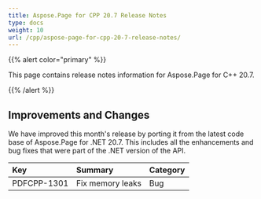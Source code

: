 ```yaml
---
title: Aspose.Page for CPP 20.7 Release Notes
type: docs
weight: 10
url: /cpp/aspose-page-for-cpp-20-7-release-notes/
---
```


{{% alert color="primary" %}} 

This page contains release notes information for Aspose.Page for C++ 20.7.

{{% /alert %}} 
## **Improvements and Changes**
We have improved this month's release by porting it from the latest code base of Aspose.Page for .NET 20.7. This includes all the enhancements and bug fixes that were part of the .NET version of the API.

|**Key**|**Summary**|**Category**|
| :- | :- | :- |
|PDFCPP-1301|Fix memory leaks|Bug|


